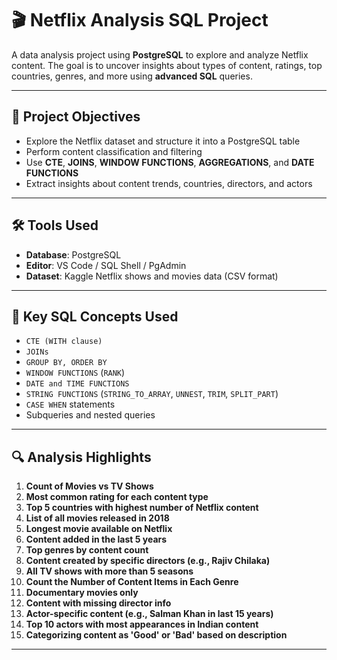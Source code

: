# 🎬 Netflix Analysis SQL Project

A data analysis project using **PostgreSQL** to explore and analyze Netflix content. The goal is to uncover insights about types of content, ratings, top countries, genres, and more using **advanced SQL** queries.

---

## 📌 Project Objectives

- Explore the Netflix dataset and structure it into a PostgreSQL table
- Perform content classification and filtering
- Use **CTE**, **JOINS**, **WINDOW FUNCTIONS**, **AGGREGATIONS**, and **DATE FUNCTIONS**
- Extract insights about content trends, countries, directors, and actors

---

## 🛠️ Tools Used

- **Database**: PostgreSQL
- **Editor**: VS Code / SQL Shell / PgAdmin
- **Dataset**: Kaggle Netflix shows and movies data (CSV format)

---

## 🧠 Key SQL Concepts Used

- `CTE (WITH clause)`
- `JOINs`
- `GROUP BY, ORDER BY`
- `WINDOW FUNCTIONS` (`RANK`)
- `DATE and TIME FUNCTIONS`
- `STRING FUNCTIONS` (`STRING_TO_ARRAY`, `UNNEST`, `TRIM`, `SPLIT_PART`)
- `CASE WHEN` statements
- Subqueries and nested queries

---

## 🔍 Analysis Highlights

1. **Count of Movies vs TV Shows**
2. **Most common rating for each content type**
3. **Top 5 countries with highest number of Netflix content**
4. **List of all movies released in 2018**
5. **Longest movie available on Netflix**
6. **Content added in the last 5 years**
7. **Top genres by content count**
8. **Content created by specific directors (e.g., Rajiv Chilaka)**
9. **All TV shows with more than 5 seasons**
10. **Count the Number of Content Items in Each Genre**
11. **Documentary movies only**
12. **Content with missing director info**
13. **Actor-specific content (e.g., Salman Khan in last 15 years)**
14. **Top 10 actors with most appearances in Indian content**
15. **Categorizing content as 'Good' or 'Bad' based on description**

---
